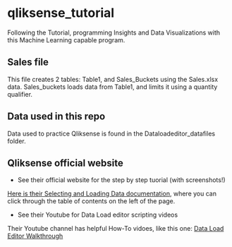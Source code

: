 # qliksense_tutorial
Following the Tutorial, programming Insights and Data Visualizations with this Machine Learning capable program.

## Sales file
This file creates 2 tables: Table1, and Sales_Buckets using the Sales.xlsx data. Sales_buckets loads data from Table1, and limits it using a quantity qualifier. 



## Data used in this repo
Data used to practice Qliksense is found in the Dataloadeditor_datafiles folder. 

## Qliksense official website

- See their official website for the step by step tuorial (with screenshots!)

[Here is their Selecting and Loading Data documentation](https://help.qlik.com/en-US/cloud-services/Subsystems/Hub/Content/Sense_Hub/LoadData/select-load-file-data.htm), where you can click through the table of contents on the left of the page.


- See their Youtube for Data Load editor scripting videos 

Their Youtube channel has helpful How-To vidoes, like this one: [Data Load Editor Walkthrough ](https://www.youtube.com/watch?v=Pl9QKCifUTg)

